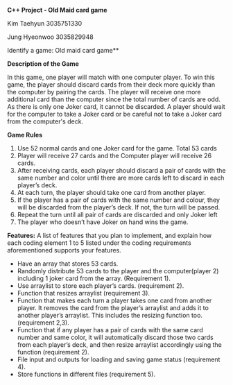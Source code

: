 **C++ Project - Old Maid card game**

Kim Taehyun 3035751330

Jung Hyeonwoo 3035829948

Identify a game: Old maid card game**

**Description of the Game**

In this game, one player will match with one computer player. To win this game, the player should discard cards from their deck more quickly than the computer by pairing the cards. The player will receive one more additional card than the computer since the total number of cards are odd. As there is only one Joker card, it cannot be discarded. A player should wait for the computer to take a Joker card or be careful not to take a Joker card from the computer's deck. 

**Game Rules**
1. Use 52 normal cards and one Joker card for the game. Total 53 cards 
2. Player will receive 27 cards and the Computer player will receive 26 cards.  
3. After receiving cards, each player should discard a pair of cards with the same number and color until there are more cards left to discard in each player’s deck. 
4. At each turn, the player should take one card from another player.  
5. If the player has a pair of cards with the same number and colour, they will be discarded from the player’s deck. If not, the turn will be passed. 
6. Repeat the turn until all pair of cards are discarded and only Joker left 
7. The player who doesn’t have Joker on hand wins the game.  


**Features:**
A list of features that you plan to implement, and explain how each coding element 1 to 5 listed under the coding requirements aforementioned supports your features.

* Have an array that stores 53 cards. 
* Randomly distribute 53 cards to the player and the computer(player 2) including 1 joker card from the array. (Requirement 1). 
* Use arraylist to store each player’s cards. (requirement 2). 
* Function that resizes arraylist (requirement 3). 
* Function that makes each turn a player takes one card from another player. It removes the card from the player’s arraylist and adds it to another player’s arraylist. This includes the resizing function too. (requirement 2,3).  
* Function that if any player has a pair of cards with the same card number and same color, it will automatically discard those two cards from each player’s deck, and then resize arraylist accordingly using the function (requirement 2).  
* File input and outputs for loading and saving game status (requirement 4). 
* Store functions in different files (requirement 5).  


